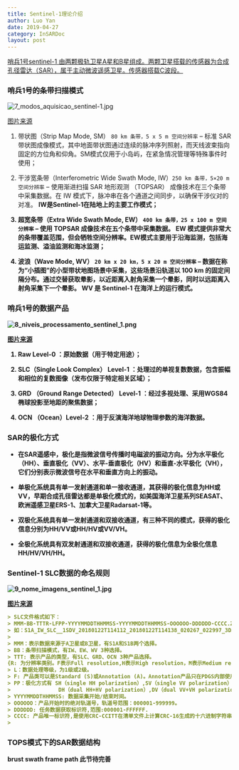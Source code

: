 ```yaml
---
title: Sentinel-1理论介绍
author: Luo Yan
date: 2019-04-27
category: InSARDoc
layout: post
---
```


[哨兵1号sentinel-1 由两颗极轨卫星A星和B星组成。两颗卫星搭载的传感器为合成孔径雷达（SAR），属于主动微波遥感卫星。传感器搭载C波段。][1]

### 哨兵1号的条带扫描模式

<img src="https://www.qgis.pt/wp-content/uploads/2017/02/7_modos_aquisicao_sentinel-1.jpg" alt="7_modos_aquisicao_sentinel-1.jpg">

[图片来源][2]

1. 带状图（Strip Map Mode, SM） `80 km 条带，5 x 5 m 空间分辨率` – 标准 SAR 带状图成像模式，其中地面带状图通过连续的脉冲序列照射，而天线波束指向固定的方位角和仰角。SM模式仅用于小岛屿，在紧急情况管理等特殊事件时使用；

2. 干涉宽条带（Interferometric Wide Swath Mode, IW）`250 km 条带，5×20 m 空间分辨率` – 使用渐进扫描 SAR 地形观测 （TOPSAR） 成像技术在三个条带中采集数据。在 IW 模式下，脉冲串在各个通道之间同步，以确保干涉仪对的对准。 <b>IW是Sentinel-1在陆地上的主要工作模式<b>；

3. 超宽条带（Extra Wide Swath Mode, EW） `400 km 条带，25 x 100 m 空间分辨率` – 使用 TOPSAR 成像技术在五个条带中采集数据。 EW 模式提供非常大的条带覆盖范围，但会牺牲空间分辨率。EW模式主要用于沿海监测，包括海运监测、溢油监测和海冰监测；

4. 波浪（Wave Mode, WV） `20 km x 20 km，5 x 20 m 空间分辨率` – 数据在称为“小插图”的小型带状地图场景中采集，这些场景沿轨道以 100 km 的固定间隔分布。通过交替获取晕影，以近距离入射角采集一个晕影，同时以远距离入射角采集下一个晕影。 WV 是 Sentinel-1 在海洋上的运行模式。

### 哨兵1号的数据产品

<img src="https://www.qgis.pt/wp-content/uploads/2020/04/8_niveis_processamento_sentinel_1.png" alt="8_niveis_processamento_sentinel_1.png">

[图片来源][2]

1. Raw Level-0 ：原始数据（用于特定用途）；

2. <b>SLC（Single Look Complex） Level-1 ：处理过的单视复数数据，包含振幅和相位的复数图像（发布仅限于特定相关区域）<b>；

3. GRD （Ground Range Detected） Level-1 ：经过多视处理、采用WGS84 椭球投影至地距的聚焦数据；

4. OCN （Ocean）Level-2 ：用于反演海洋地球物理参数的海洋数据。

### SAR的极化方式

+ 在SAR遥感中，极化是指微波信号传播时电磁波的振动方向。分为水平极化（HH）、垂直极化（VV）、水平-垂直极化（HV）和垂直-水平极化（VH），它们分别表示微波信号在水平和垂直方向上的振动。

+ 单极化系统具有单一发射通道和单一接收通道，其获得的极化信息为HH或VV，早期合成孔径雷达都是单极化模式的，如美国海洋卫星系列SEASAT、欧洲遥感卫星ERS-1、加拿大卫星Radarsat-1等。

+ 双极化系统具有单一发射通道和双接收通道，有三种不同的模式，获得的极化信息分别为HH/VV或HH/HV或VV/VH。

+ 全极化系统具有双发射通道和双接收通道，获得的极化信息为全极化信息HH/HV/VH/HH。

### Sentinel-1 SLC数据的命名规则

<img src="https://www.qgis.pt/wp-content/uploads/2020/04/9_nome_imagens_sentinel_1.jpg" alt="9_nome_imagens_sentinel_1.jpg">

[图片来源][2]

<!-- $MMM-BB-TTTR-LFPP-YYYYMMDDTHHMMSS-YYYYMMDDTHHMMSS-OOOOOO-DDDDDD-CCCC.SAFE$ -->
```markdown
> SLC文件格式如下：
> MMM-BB-TTTR-LFPP-YYYYMMDDTHHMMSS-YYYYMMDDTHHMMSS-OOOOOO-DDDDDD-CCCC.ZIP
> 如：S1A_IW_SLC__1SDV_20180122T114112_20180122T114138_020267_022997_3DAD.ZIP
> 
> MMM：表示数据来源于A卫星或B卫星，有S1A和S1B两个选择。
> BB：条带扫描模式，有IW、EW、WV 3种选择。
> TTT: 表示产品的类型，有SLC、GRD、OCN 3种产品选择。
{R: 为分辨率类别。F表示Full resolution,H表示High resolution，M表示Medium resolution。(仅用于GRD) }
> L：数据处理等级，为1级或2级。
> F: 产品类可以是Standard (S)或Annotation (A)。Annotation产品只在PDGS内部使用，不分发。
> PP：极化方式有 SH（single HH polarization）,SV（single VV polarization）,
>               DH（dual HH+HV polarization）,DV（dual VV+VH polarization）
> YYYYMMDDTHHMMSS: 数据采集开始/结束时间。
> OOOOOO：产品开始时的绝对轨道号，轨道号范围：000001-999999。
> DDDDDD: 任务数据获取标识符,范围:000001-FFFFFF.
> CCCC: 产品唯一标识符,是使用CRC-CCITT在清单文件上计算CRC-16生成的十六进制字符串
> 
```

### TOPS模式下的SAR数据结构
brust swath frame path
此节待完善

[1]: https://blog.csdn.net/mihou_qust/article/details/113827870
[2]: https://www.qgis.pt/processamento-de-dados-de-radar-sentinel-1-com-o-qgis/
[3]: https://sentiwiki.copernicus.eu/web/s1-products